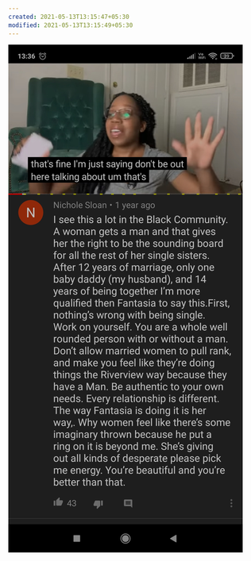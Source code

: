 ```yaml
---
created: 2021-05-13T13:15:47+05:30
modified: 2021-05-13T13:15:49+05:30
---
```


![Image](./IMG_1620891946863.jpg)
